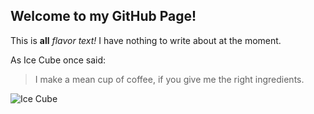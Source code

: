 ## Welcome to my GitHub Page!

This is **all** *flavor text!* I have nothing to write about at the moment.

As Ice Cube once said:

> I make a mean cup of coffee,
> if you give me the right
> ingredients.

![Ice Cube](https://goo.gl/images/1oU2mB)
